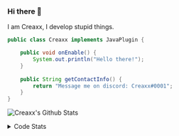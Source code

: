 ### Hi there 👋

I am Creaxx, I develop stupid things. 

```java
public class Creaxx implements JavaPlugin {

    public void onEnable() {
        System.out.println("Hello there!");
    }
    
    public String getContactInfo() {
        return "Message me on discord: Creaxx#0001";
    }
}
```

![Creaxx's Github Stats](https://github-readme-stats.vercel.app/api?username=CreaxxOG&show_icons=true&theme=dark&count_private=true)

<details>
  <summary>Code Stats</summary>

<!--START_SECTION:waka-->
![Code Time](http://img.shields.io/badge/Code%20Time-796%20hrs%2035%20mins-blue)

![Lines of code](https://img.shields.io/badge/From%20Hello%20World%20I%27ve%20Written-70%20Thousand%20lines%20of%20code-blue)

**🐱 My GitHub Data** 

> 🏆 302 Contributions in the Year 2022
 > 
> 📦 226.8 kB Used in GitHub's Storage 
 > 
> 🚫 Not Opted to Hire
 > 
> 📜 3 Public Repositories 
 > 
> 🔑 2 Private Repositories  
 > 
**I'm a Night 🦉** 

```text
🌞 Morning    6 commits      █░░░░░░░░░░░░░░░░░░░░░░░░   4.41% 
🌆 Daytime    46 commits     ████████░░░░░░░░░░░░░░░░░   33.82% 
🌃 Evening    70 commits     ████████████░░░░░░░░░░░░░   51.47% 
🌙 Night      14 commits     ██░░░░░░░░░░░░░░░░░░░░░░░   10.29%

```
📅 **I'm Most Productive on Wednesday** 

```text
Monday       21 commits     ███░░░░░░░░░░░░░░░░░░░░░░   15.44% 
Tuesday      32 commits     ██████░░░░░░░░░░░░░░░░░░░   23.53% 
Wednesday    45 commits     ████████░░░░░░░░░░░░░░░░░   33.09% 
Thursday     6 commits      █░░░░░░░░░░░░░░░░░░░░░░░░   4.41% 
Friday       9 commits      █░░░░░░░░░░░░░░░░░░░░░░░░   6.62% 
Saturday     17 commits     ███░░░░░░░░░░░░░░░░░░░░░░   12.5% 
Sunday       6 commits      █░░░░░░░░░░░░░░░░░░░░░░░░   4.41%

```


📊 **This Week I Spent My Time On** 

```text
💬 Programming Languages: 
Java                     37 hrs 7 mins       ██████████████████████░░░   90.53% 
Kotlin                   2 hrs 19 mins       █░░░░░░░░░░░░░░░░░░░░░░░░   5.66% 
XML                      1 hr                ░░░░░░░░░░░░░░░░░░░░░░░░░   2.45% 
YAML                     30 mins             ░░░░░░░░░░░░░░░░░░░░░░░░░   1.23% 
Markdown                 0 secs              ░░░░░░░░░░░░░░░░░░░░░░░░░   0.03%

🔥 Editors: 
IntelliJ                 41 hrs 1 min        █████████████████████████   100.0%

```

**I Mostly Code in Java** 

```text
Java                     4 repos             ██████████████░░░░░░░░░░░   57.14% 
EJS                      1 repo              ███░░░░░░░░░░░░░░░░░░░░░░   14.29% 
Kotlin                   1 repo              ███░░░░░░░░░░░░░░░░░░░░░░   14.29% 
Python                   1 repo              ███░░░░░░░░░░░░░░░░░░░░░░   14.29%

```



 Last Updated on 19/08/2022 18:33:01 UTC
<!--END_SECTION:waka-->
</details>
